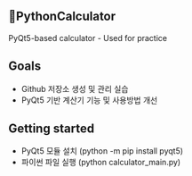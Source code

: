 ## PythonCalculator
PyQt5-based calculator - Used for practice

## Goals

* Github 저장소 생성 및 관리 실습
* PyQt5 기반 계산기 기능 및 사용방법 개선

## Getting started

* PyQt5 모듈 설치 (python -m pip install pyqt5)
* 파이썬 파일 실행 (python calculator_main.py)
